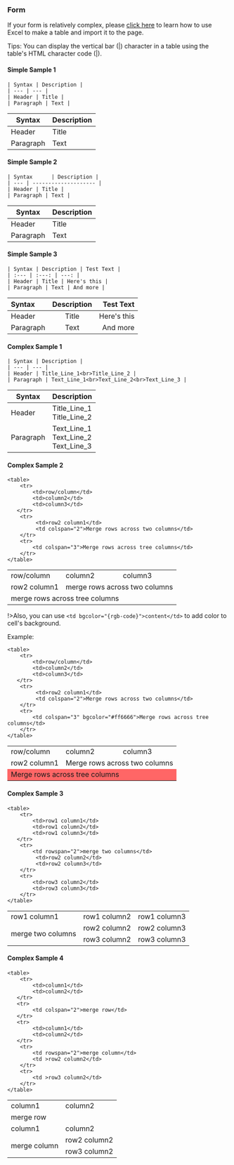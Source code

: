 ### Form

If your form is relatively complex, please [click here](contribution/formats-excel-to-form.md) to learn how to use Excel to make a table and import it to the page.

Tips: You can display the vertical bar (|) character in a table using the table's HTML character code (&#124;).

#### Simple Sample 1

```
| Syntax | Description |
| --- | --- |
| Header | Title |
| Paragraph | Text |
```

| Syntax | Description |
| --- | --- |
| Header | Title |
| Paragraph | Text |

#### Simple Sample 2

```
| Syntax      | Description |
| --- | -------------------- |
| Header | Title |
| Paragraph | Text |
```
| Syntax      | Description |
| --- | -------------------- |
| Header | Title |
| Paragraph | Text |

#### Simple Sample 3

```
| Syntax | Description | Test Text |
| :--- | :---: | ---: |
| Header | Title | Here's this |
| Paragraph | Text | And more |
```

| Syntax | Description | Test Text |
| :--- | :---: | ---: |
| Header | Title | Here's this |
| Paragraph | Text | And more |

#### Complex Sample 1

```
| Syntax | Description |
| --- | --- |
| Header | Title_Line_1<br>Title_Line_2 |
| Paragraph | Text_Line_1<br>Text_Line_2<br>Text_Line_3 |
```

| Syntax | Description |
| --- | --- |
| Header | Title_Line_1<br>Title_Line_2 |
| Paragraph | Text_Line_1<br>Text_Line_2<br>Text_Line_3 |

#### Complex Sample 2

```
<table>
    <tr>
        <td>row/column</td> 
        <td>column2</td> 
        <td>column3</td> 
   </tr>
    <tr>
  		 <td>row2 column1</td> 
      	 <td colspan="2">Merge rows across two columns</td>    
    </tr>
    <tr>
        <td colspan="3">Merge rows across tree columns</td>    
    </tr>
</table>
```

<table>
    <tr>
        <td>row/column</td> 
        <td>column2</td> 
        <td>column3</td> 
   </tr>
    <tr>
  		 <td>row2 column1</td> 
      	 <td colspan="2">merge rows across two columns</td>    
    </tr>
    <tr>
        <td colspan="3">merge rows across tree columns</td>    
    </tr>
</table>

!>Also, you can use `<td bgcolor="{rgb-code}">content</td>` to add color to cell's background.

Example:

```
<table>
    <tr>
        <td>row/column</td> 
        <td>column2</td> 
        <td>column3</td> 
   </tr>
    <tr>
  		 <td>row2 column1</td> 
      	 <td colspan="2">Merge rows across two columns</td>    
    </tr>
    <tr>
        <td colspan="3" bgcolor="#ff6666">Merge rows across tree columns</td>    
    </tr>
</table>
```

<table>
    <tr>
        <td>row/column</td> 
        <td>column2</td> 
        <td>column3</td> 
   </tr>
    <tr>
  		 <td>row2 column1</td> 
      	 <td colspan="2">Merge rows across two columns</td>    
    </tr>
    <tr>
        <td colspan="3" bgcolor="#ff6666">Merge rows across tree columns</td>    
    </tr>
</table>

#### Complex Sample 3

```
<table>
    <tr>
        <td>row1 column1</td> 
        <td>row1 column2</td> 
        <td>row1 column3</td> 
   </tr>
    <tr>
        <td rowspan="2">merge two columns</td>    
  		 <td>row2 column2</td> 
      	 <td>row2 column3</td> 
    </tr>
    <tr>
        <td>row3 column2</td> 
        <td>row3 column3</td>    
    </tr>
</table>
```
<table>
    <tr>
        <td>row1 column1</td> 
        <td>row1 column2</td> 
        <td>row1 column3</td> 
   </tr>
    <tr>
        <td rowspan="2">merge two columns</td>    
  		 <td>row2 column2</td> 
      	 <td>row2 column3</td> 
    </tr>
    <tr>
        <td>row3 column2</td> 
        <td>row3 column3</td>    
    </tr>
</table>

#### Complex Sample 4

```
<table>
    <tr>
        <td>column1</td> 
        <td>column2</td> 
   </tr>
   <tr>
        <td colspan="2">merge row</td>    
   </tr>
   <tr>
        <td>column1</td> 
        <td>column2</td> 
   </tr>
    <tr>
        <td rowspan="2">merge column</td>    
        <td >row2 column2</td>  
    </tr>
    <tr>
        <td >row3 column2</td>  
    </tr>
</table>
```
<table>
    <tr>
        <td>column1</td> 
        <td>column2</td> 
   </tr>
   <tr>
        <td colspan="2">merge row</td>    
   </tr>
   <tr>
        <td>column1</td> 
        <td>column2</td> 
   </tr>
    <tr>
        <td rowspan="2">merge column</td>    
        <td >row2 column2</td>  
    </tr>
    <tr>
        <td >row3 column2</td>  
    </tr>
</table>
